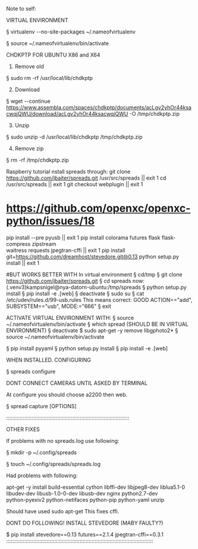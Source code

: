 Note to self:


VIRTUAL ENVIRONMENT

§ virtualenv --no-site-packages ~/.nameofvirtualenv

§ source ~/.nameofvirtualenv/bin/activate

CHDKPTP FOR UBUNTU X86 and X64

1. Remove old

§ sudo rm -rf /usr/local/lib/chdkptp

2. Download

§ wget --continue https://www.assembla.com/spaces/chdkptp/documents/acLgv2yhOr44ksacwqjQWU/download/acLgv2yhOr44ksacwqjQWU -O /tmp/chdkptp.zip

3. Unzip 

§ sudo unzip -d /usr/local/lib/chdkptp /tmp/chdkptp.zip

4. Remove zip

§ rm -rf /tmp/chdkptp.zip


Raspberry tutorial nstall spreads through:
git clone https://github.com/jbaiter/spreads.git /usr/src/spreads || exit 1
cd /usr/src/spreads || exit 1
git checkout webplugin || exit 1
# https://github.com/openxc/openxc-python/issues/18
pip install --pre pyusb || exit 1
pip install colorama futures flask flask-compress zipstream \
waitress requests jpegtran-cffi || exit 1
pip install git+https://github.com/dreamhost/stevedore.git@0.13
python setup.py install || exit 1

#BUT WORKS BETTER WITH
In virtual environment
§ cd/tmp
§ git clone https://github.com/jbaiter/spreads.git
§ cd spreads
now: (.venv3)kampsnigel@nya-datorn-ubuntu:/tmp/spreads
§ python setup.py install
§ pip install -e .[web]
§ deactivate
§ sudo su
§  cat /etc/udev/rules.d/99-usb.rules 
This means correct: GOOD ACTION=="add", SUBSYSTEM=="usb", MODE:="666"
§ exit

ACTIVATE VIRTUAL ENVIRONMENT WITH:
§ source ~/.nameofvirtualenv/bin/activate
§ which spread (SHOULD BE IN VIRTUAL ENVIRONMENT)
§ deactivate
$ sudo apt-get -y remove libgphoto2*
§ source ~/.nameofvirtualenv/bin/activate



§ pip install pyyaml
§ python setup.py install
§ pip install -e .[web]

WHEN INSTALLED. CONFIGURING

§ spreads configure


DONT CONNECT CAMERAS UNTIL ASKED BY TERMINAL

At configure you should choose a2200 then web. 

§ spread capture [OPTIONS]



::::::::::::::::::::::::::::::::::::::::::::::::::::::::::::::::::::::::::::::::::

OTHER FIXES

If problems with no spreads.log use following: 

§ mkdir -p ~/.config/spreads

§ touch ~/.config/spreads/spreads.log


Had problems with following:

apt-get -y install build-essential cython libffi-dev libjpeg8-dev liblua5.1-0\
            libudev-dev libusb-1.0-0-dev libusb-dev nginx python2.7-dev\
            python-pyexiv2 python-netifaces python-pip python-yaml unzip
          
            
Should have used sudo apt-get
This fixes cffi. 

DONT DO FOLLOWING!
INSTALL STEVEDORE (MABY FAULTY?)

$ pip install stevedore==0.13 futures==2.1.4 jpegtran-cffi==0.3.1
::::::::::::::::::::::::::::::::::::::::::::::::::::::::::::::::::::::::::::::::::::::::::::::::::



